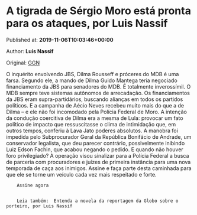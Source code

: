 
# A tigrada de Sérgio Moro está pronta para os ataques, por Luis Nassif

Published at: **2019-11-06T10:03:46+00:00**

Author: **Luis Nassif**

Original: [GGN](https://jornalggn.com.br/recado-do-nassif/a-tigrada-de-sergio-moro-esta-pronta-para-os-ataques-por-luis-nassif/)

O inquérito envolvendo JBS, Dilma Rousseff e próceres do MDB é uma farsa. Segundo ele, a mando de Dilma Guido Mantega teria negociado financiamento da JBS para senadores do MDB.
É totalmente inverossímil. O MDB sempre teve sistemas autônomos de arrecadação. Os financiamentos da JBS eram supra-partidários, buscando alianças em todos os partidos políticos. E a campanha de Aécio Neves recebeu muito mais do que a de Dilma – e ele não foi incomodado pela Polícia Federal de Moro.
A intenção da condução coercitiva de Dilma era a mesma de Lula: provocar um fato político de impacto que ressuscitasse o clima de intimidação que, em outros tempos, conferiu à Lava Jato poderes absolutos.
A manobra foi impedida pelo Subprocurador Geral da República Bonifácio de Andrade, um conservador legalista, que deu parecer contrário, possivelmente inibindo Luiz Edson Fachin, que acabou negando o pedido.
E quando não houver foro privilegiado? A operação visou sinalizar para a Polícia Federal a busca de parceria com procuradores e juízes de primeira instância para uma nova temporada de caça aos inimigos.
Assine e faça parte desta caminhada para que ele se torne um veículo cada vez mais respeitado e forte.

        Assine agora
      

        Leia também:  Entenda a novela da reportagem da Globo sobre o porteiro, por Luis Nassif
      

